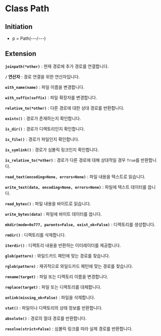 # Class Path

## Initiation

* p = Path(---/---)

## Extension

**`joinpath(*other)`** : 현재 경로에 추가 경로를 연결합니다.

**`/` 연산자** : 경로 연결을 위한 연산자입니다.

**`with_name(name)`** : 파일 이름을 변경합니다.

**`with_suffix(suffix)`** : 파일 확장자를 변경합니다.

**`relative_to(*other)`** : 다른 경로에 대한 상대 경로를 반환합니다.

**`exists()`** : 경로가 존재하는지 확인합니다.

**`is_dir()`** : 경로가 디렉토리인지 확인합니다.

 **`is_file()`** : 경로가 파일인지 확인합니다.

**`is_symlink()`** : 경로가 심볼릭 링크인지 확인합니다.

**`is_relative_to(*other)`** : 경로가 다른 경로에 대해 상대적일 경우 `True`를 반환합니다.

**`read_text(encoding=None, errors=None)`** : 파일 내용을 텍스트로 읽습니다.

**`write_text(data, encoding=None, errors=None)`** : 파일에 텍스트 데이터를 씁니다.

**`read_bytes()`** : 파일 내용을 바이트로 읽습니다.

**`write_bytes(data)`** : 파일에 바이트 데이터를 씁니다.

**`mkdir(mode=0o777, parents=False, exist_ok=False)`** : 디렉토리를 생성합니다.

**`rmdir()`** : 디렉토리를 삭제합니다.

**`iterdir()`** : 디렉토리 내용을 반환하는 이터레이터를 제공합니다.

**`glob(pattern)`** : 와일드카드 패턴에 맞는 경로를 찾습니다.

**`rglob(pattern)`** : 재귀적으로 와일드카드 패턴에 맞는 경로를 찾습니다.

**`rename(target)`** : 파일 또는 디렉토리 이름을 변경합니다.

**`replace(target)`** : 파일 또는 디렉토리를 대체합니다.

**`unlink(missing_ok=False)`** : 파일을 삭제합니다.

**`stat()`** : 파일이나 디렉토리의 상태 정보를 반환합니다.

**`absolute()`** : 경로의 절대 경로를 반환합니다.

**`resolve(strict=False)`** : 심볼릭 링크를 따라 실제 경로를 반환합니다.
